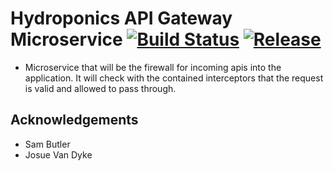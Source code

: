 # Hydroponics API Gateway Microservice [![Build Status](https://github.com/hydroponics-system/hydro-api-gateway-microservice/actions/workflows/build-production.yml/badge.svg)](https://github.com/hydroponics-system/hydro-api-gateway-microservice/actions) [![Release](https://jitpack.io/v/hydroponics-system/hydro-api-gateway-microservice.svg)](https://jitpack.io/#hydroponics-system/hydro-api-gateway-microservice)

- Microservice that will be the firewall for incoming apis into the application. It will check with the contained interceptors that the request is valid and allowed to pass through.

<!-- ACKNOWLEDGEMENTS -->

## Acknowledgements

- Sam Butler
- Josue Van Dyke
